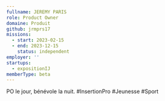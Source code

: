 ```yaml
---
fullname: JEREMY PARIS
role: Product Owner
domaine: Produit
github: jrmprs17
missions:
  - start: 2023-02-15
  - end: 2023-12-15
    status: independent
employer: ''
startups:
  - expositionIJ
memberType: beta
---
```


PO le jour, bénévole la nuit. #InsertionPro #Jeunesse #Sport
